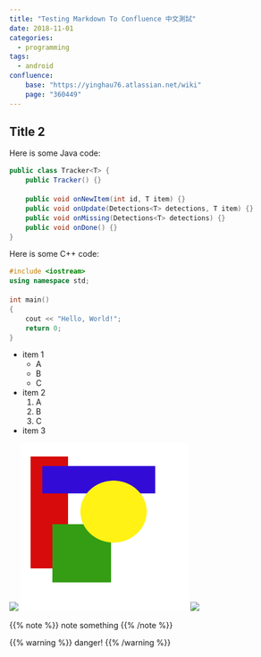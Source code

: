 ```yaml
---
title: "Testing Markdown To Confluence 中文測試"
date: 2018-11-01
categories:
  - programming
tags:
  - android
confluence:
    base: "https://yinghau76.atlassian.net/wiki"
    page: "360449"
---
```


## Title 2

Here is some Java code:

``` java
public class Tracker<T> {
    public Tracker() {}

    public void onNewItem(int id, T item) {}
    public void onUpdate(Detections<T> detections, T item) {}
    public void onMissing(Detections<T> detections) {}
    public void onDone() {}
}
```

Here is some C++ code:

``` cpp
#include <iostream>
using namespace std;

int main() 
{
    cout << "Hello, World!";
    return 0;
}
```

- item 1
    - A
    - B
    - C
- item 2
    1. A
    2. B
    3. C
- item 3

![](https://upload.wikimedia.org/wikipedia/commons/thumb/3/3a/Cat03.jpg/1200px-Cat03.jpg)
![](test.png)
![](/a/b/c/test.png)

{{% note %}}
note something
{{% /note %}}

{{% warning %}}
danger!
{{% /warning %}}
